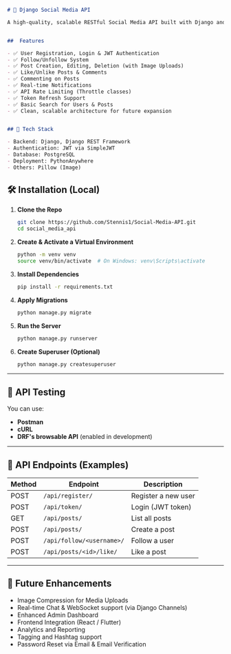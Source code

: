 
```markdown
# 📱 Django Social Media API

A high-quality, scalable RESTful Social Media API built with Django and Django REST Framework. This backend powers user authentication, media sharing, following systems, notifications, and more — all ready for frontend integration and future real-time features.


##  Features

- ✅ User Registration, Login & JWT Authentication  
- ✅ Follow/Unfollow System  
- ✅ Post Creation, Editing, Deletion (with Image Uploads)  
- ✅ Like/Unlike Posts & Comments  
- ✅ Commenting on Posts  
- ✅ Real-time Notifications 
- ✅ API Rate Limiting (Throttle classes)  
- ✅ Token Refresh Support  
- ✅ Basic Search for Users & Posts  
- ✅ Clean, scalable architecture for future expansion  


## 🧱 Tech Stack

- Backend: Django, Django REST Framework  
- Authentication: JWT via SimpleJWT  
- Database: PostgreSQL   
- Deployment: PythonAnywhere  
- Others: Pillow (Image) 
```

## 🛠️ Installation (Local)

1. **Clone the Repo**
   
   ```bash
   git clone https://github.com/Stennis1/Social-Media-API.git
   cd social_media_api
   ```

2. **Create & Activate a Virtual Environment**
   ```bash
   python -m venv venv
   source venv/bin/activate  # On Windows: venv\Scripts\activate
   ```

3. **Install Dependencies**
   ```bash
   pip install -r requirements.txt
   ```

4. **Apply Migrations**
   ```bash
   python manage.py migrate
   ```

5. **Run the Server**
   ```bash
   python manage.py runserver
   ```

6. **Create Superuser (Optional)**
   ```bash
   python manage.py createsuperuser
   ```

---

## 🧪 API Testing

You can use:
- **Postman**
- **cURL**
- **DRF's browsable API** (enabled in development)

---

## 📌 API Endpoints (Examples)

| Method | Endpoint | Description |
|--------|----------|-------------|
| POST   | `/api/register/`        | Register a new user         |
| POST   | `/api/token/`           | Login (JWT token)           |
| GET    | `/api/posts/`           | List all posts              |
| POST   | `/api/posts/`           | Create a post               |
| POST   | `/api/follow/<username>/` | Follow a user             |
| POST   | `/api/posts/<id>/like/` | Like a post                 |

---

## 🧠 Future Enhancements
- Image Compression for Media Uploads 
- Real-time Chat & WebSocket support (via Django Channels)  
- Enhanced Admin Dashboard  
- Frontend Integration (React / Flutter)  
- Analytics and Reporting  
- Tagging and Hashtag support  
- Password Reset via Email & Email Verification
